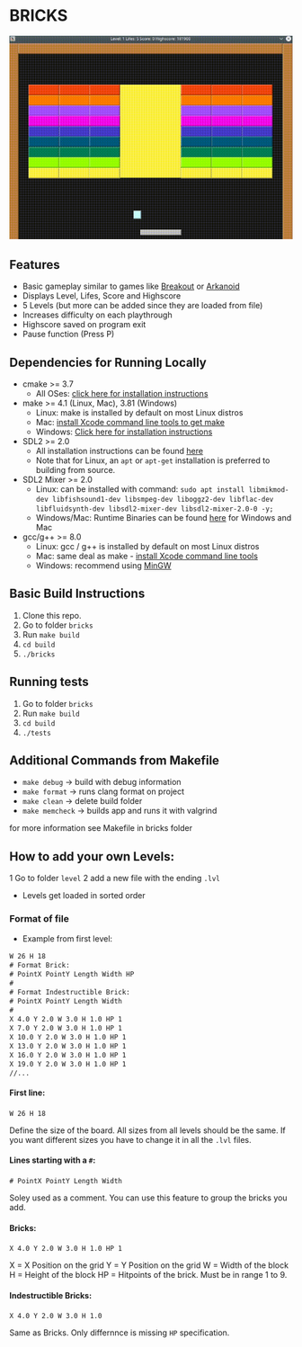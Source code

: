 # BRICKS

<img src="documentation/bricks.gif"/>


## Features

* Basic gameplay similar to games like [Breakout](https://en.wikipedia.org/wiki/Arkanoid) or [Arkanoid](https://en.wikipedia.org/wiki/Arkanoid)
* Displays Level, Lifes, Score and Highscore
* 5 Levels (but more can be added since they are loaded from file)
* Increases difficulty on each playthrough
* Highscore saved on program exit
* Pause function (Press P)


## Dependencies for Running Locally
* cmake >= 3.7
  * All OSes: [click here for installation instructions](https://cmake.org/install/)
* make >= 4.1 (Linux, Mac), 3.81 (Windows)
  * Linux: make is installed by default on most Linux distros
  * Mac: [install Xcode command line tools to get make](https://developer.apple.com/xcode/features/)
  * Windows: [Click here for installation instructions](http://gnuwin32.sourceforge.net/packages/make.htm)
* SDL2 >= 2.0
  * All installation instructions can be found [here](https://wiki.libsdl.org/Installation)
  * Note that for Linux, an `apt` or `apt-get` installation is preferred to building from source.
* SDL2 Mixer >= 2.0
  * Linux: can be installed with command:
  `sudo apt install libmikmod-dev libfishsound1-dev libsmpeg-dev liboggz2-dev libflac-dev libfluidsynth-dev libsdl2-mixer-dev libsdl2-mixer-2.0-0 -y;`
  * Windows/Mac: Runtime Binaries can be found [here](https://www.libsdl.org/projects/SDL_mixer/) for Windows and Mac
* gcc/g++ >= 8.0
  * Linux: gcc / g++ is installed by default on most Linux distros
  * Mac: same deal as make - [install Xcode command line tools](https://developer.apple.com/xcode/features/)
  * Windows: recommend using [MinGW](http://www.mingw.org/)


## Basic Build Instructions

1. Clone this repo.
2. Go to folder `bricks`
3. Run `make build`
3. `cd build`
4. `./bricks`

## Running tests

1. Go to folder `bricks`
2. Run `make build`
3. `cd build`
4. `./tests`

## Additional Commands from Makefile

* `make debug` -> build with debug information
* `make format` -> runs clang format on project
* `make clean` -> delete build folder
* `make memcheck` -> builds app and runs it with valgrind

for more information see Makefile in bricks folder

## How to add your own Levels:

1 Go to folder `level`
2 add a new file with the ending `.lvl`

* Levels get loaded in sorted order

### Format of file

* Example from first level:

```
W 26 H 18
# Format Brick: 
# PointX PointY Length Width HP
#
# Format Indestructible Brick:
# PointX PointY Length Width
# 
X 4.0 Y 2.0 W 3.0 H 1.0 HP 1
X 7.0 Y 2.0 W 3.0 H 1.0 HP 1
X 10.0 Y 2.0 W 3.0 H 1.0 HP 1
X 13.0 Y 2.0 W 3.0 H 1.0 HP 1
X 16.0 Y 2.0 W 3.0 H 1.0 HP 1
X 19.0 Y 2.0 W 3.0 H 1.0 HP 1
//...
```

#### First line:

`W 26 H 18`

Define the size of the board. All sizes from all levels should be the same.
If you want different sizes you have to change it in all the `.lvl` files.


#### Lines starting with a `#`:

`# PointX PointY Length Width`

Soley used as a comment. You can use this feature to group the bricks you add.


#### Bricks:

`X 4.0 Y 2.0 W 3.0 H 1.0 HP 1`

X = X Position on the grid 
Y = Y Position on the grid
W = Width of the block
H = Height of the block
HP = Hitpoints of the brick. Must be in range 1 to 9.

#### Indestructible Bricks:

`X 4.0 Y 2.0 W 3.0 H 1.0`

Same as Bricks. Only differnnce is missing `HP` specification.